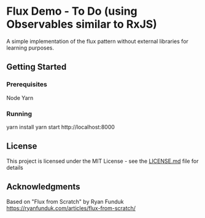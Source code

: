 # Flux Demo - To Do (using Observables similar to RxJS)

A simple implementation of the flux pattern without external libraries for learning purposes.

## Getting Started

### Prerequisites

Node
Yarn

### Running

yarn install
yarn start
http://localhost:8000

## License

This project is licensed under the MIT License - see the [LICENSE.md](LICENSE.md) file for details

## Acknowledgments

Based on "Flux from Scratch" by Ryan Funduk
https://ryanfunduk.com/articles/flux-from-scratch/